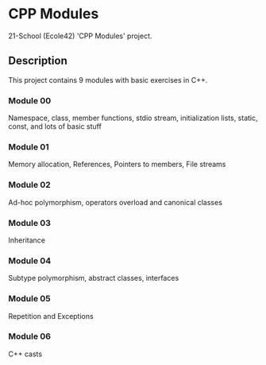 # CPP Modules
21-School (Ecole42) 'CPP Modules' project.

## Description
This project contains 9 modules with basic exercises in C++.

### Module 00
Namespace, class, member functions, stdio stream, initialization lists, static, const, and lots of basic stuff

### Module 01
Memory allocation, References, Pointers to members, File streams

### Module 02
Ad-hoc polymorphism, operators overload and canonical classes

### Module 03
Inheritance

### Module 04
Subtype polymorphism, abstract classes, interfaces

### Module 05
Repetition and Exceptions

### Module 06
C++ casts
